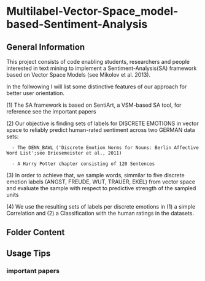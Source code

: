 # Multilabel-Vector-Space_model-based-Sentiment-Analysis

## General Information 

This project consists of code enabling students, researchers and people interested in text mining to implement a Sentiment-Analysis(SA) framework based on 
Vector Space Models (see Mikolov et al. 2013).

In the follwowing I will list some distinctive features of our approach for better user orientation.

(1) The SA framework is based on SentiArt, a VSM-based SA tool, for reference see the important papers

(2) Our objective is finding sets of labels for DISCRETE EMOTIONS in vector space to reliably predict human-rated sentiment across two GERMAN data sets:
      
      - The DENN_BAWL ('Discrete Emotion Norms for Nouns: Berlin Affective Word List';see Briesemeister et al., 2011)
      
      - A Harry Potter chapter consisting of 120 Sentences
      
(3) In order to achieve that, we sample words, simmilar to five discrete emotion labels (ANGST, FREUDE, WUT, TRAUER, EKEL) from vector space and evaluate the sample with respect to predictive strength of the sampled units

(4) We use the resulting sets of labels per discrete emotions in (1) a simple Correlation and (2) a Classification with the human ratings in the datasets.


## Folder Content

## Usage Tips

### important papers
